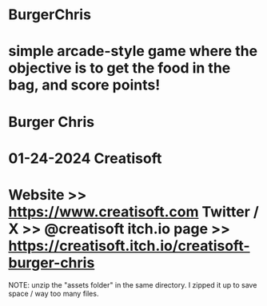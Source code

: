 # BurgerChris
simple arcade-style game where the objective is to get the food in the bag, and score points! 
====================================
Burger Chris
====================================

01-24-2024
Creatisoft
====================================
Website >> https://www.creatisoft.com
Twitter / X >> @creatisoft
itch.io page >> https://creatisoft.itch.io/creatisoft-burger-chris
====================================
NOTE: unzip the "assets folder" in the same directory. I zipped it up to save space / way too many files. 
